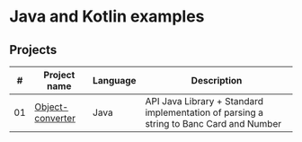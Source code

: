# Java and Kotlin examples

## Projects

| #   | Project name         | Language     | Description |
| --- | -------------------- |------------- | -------- | 
| 01  | [Object-converter](https://github.com/abn-dev-01/abn-jvm-examples/tree/master/object-converter)     | Java         | API Java Library + Standard implementation of parsing a string to Banc Card and Number |  
